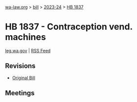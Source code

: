 [wa-law.org](/) > [bill](/bill/) > [2023-24](/bill/2023-24/) > [HB 1837](/bill/2023-24/hb/1837/)

# HB 1837 - Contraception vend. machines
[leg.wa.gov](https://app.leg.wa.gov/billsummary?BillNumber=1837&Year=2023&Initiative=false) | [RSS Feed](./rss.xml)

## Revisions
* [Original Bill](1/)

## Meetings